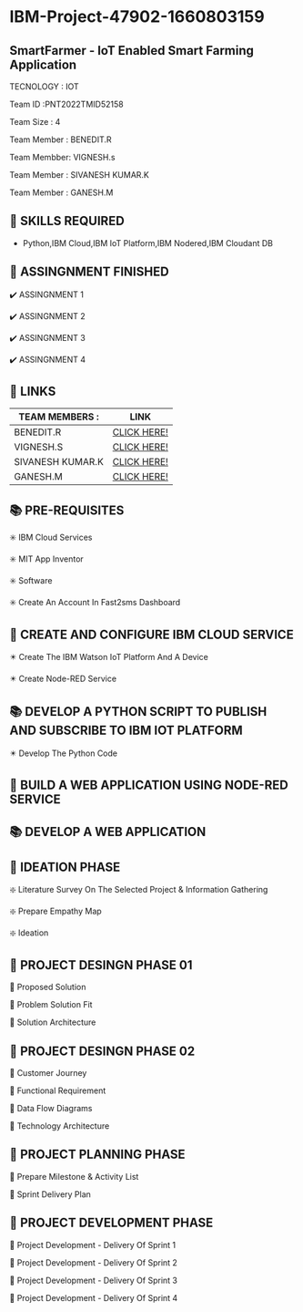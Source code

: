 # IBM-Project-47902-1660803159
## SmartFarmer - IoT Enabled Smart Farming Application

TECNOLOGY : IOT

Team ID :PNT2022TMID52158

Team Size : 4

Team Member : BENEDIT.R

Team Membber: VIGNESH.s

Team Member : SIVANESH KUMAR.K

Team Member : GANESH.M

## :scroll: SKILLS REQUIRED

- Python,IBM Cloud,IBM IoT Platform,IBM Nodered,IBM Cloudant DB

## :page_with_curl:	ASSINGNMENT FINISHED

:heavy_check_mark: ASSINGNMENT 1

:heavy_check_mark: ASSINGNMENT 2

:heavy_check_mark: ASSINGNMENT 3

:heavy_check_mark: ASSINGNMENT 4

## :link: LINKS

|  TEAM MEMBERS :|LINK                                                                                                                               |
|----------------|-----------------------------------------------------------------------------------------------------------------------------------|
|       BENEDIT.R|[CLICK HERE!](https://github.com/IBM-EPBL/IBM-Project-47902-1660803159/tree/main/Assignments/Team%20Lead(R.Benedit))               |
|       VIGNESH.S|[CLICK HERE!](https://github.com/IBM-EPBL/IBM-Project-47902-1660803159/tree/main/Assignments/Team%20Member%203(S.Vignesh))         |
|SIVANESH KUMAR.K|[CLICK HERE!](https://github.com/IBM-EPBL/IBM-Project-47902-1660803159/tree/main/Assignments/Team%20Member%202(K.Sivanesh%20Kumar))|
|        GANESH.M|[CLICK HERE!](https://github.com/IBM-EPBL/IBM-Project-47902-1660803159/tree/main/Assignments/Team%20Member%201(M.Ganesh))          |

## :books: PRE-REQUISITES

:eight_spoked_asterisk: IBM Cloud Services

:eight_spoked_asterisk: MIT App Inventor

:eight_spoked_asterisk: Software

:eight_spoked_asterisk: Create An Account In Fast2sms Dashboard

## :page_with_curl:	CREATE AND CONFIGURE IBM CLOUD SERVICE

:eight_pointed_black_star: Create The IBM Watson IoT Platform And A Device

:eight_pointed_black_star: Create Node-RED Service

## :books: DEVELOP A PYTHON SCRIPT TO PUBLISH AND SUBSCRIBE TO IBM IOT PLATFORM

:eight_pointed_black_star: Develop The Python Code

## :page_with_curl:	BUILD A WEB APPLICATION USING NODE-RED SERVICE

## :books: DEVELOP A WEB APPLICATION

## :page_with_curl:	IDEATION PHASE

:sparkle: Literature Survey On The Selected Project & Information Gathering

:sparkle: Prepare Empathy Map

:sparkle: Ideation

## :dart: PROJECT DESINGN PHASE 01

:radio_button: Proposed Solution

:radio_button: Problem Solution Fit

:radio_button: Solution Architecture

## :dart: PROJECT DESINGN PHASE 02

:pushpin: Customer Journey

:pushpin: Functional Requirement

:pushpin: Data Flow Diagrams

:pushpin: Technology Architecture

## :dart: PROJECT PLANNING PHASE

:large_orange_diamond: Prepare Milestone & Activity List

:large_orange_diamond: Sprint Delivery Plan

## :dart: PROJECT DEVELOPMENT PHASE

:nazar_amulet: Project Development - Delivery Of Sprint 1

:nazar_amulet: Project Development - Delivery Of Sprint 2

:nazar_amulet: Project Development - Delivery Of Sprint 3

:nazar_amulet: Project Development - Delivery Of Sprint 4



